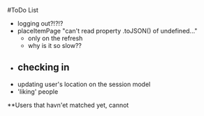#ToDo List
- logging out?!?!?
- placeItemPage "can't read property .toJSON() of undefined..."
  - only on the refresh
  - why is it so slow??
- checking in
  -
- updating user's location on the session model
- 'liking' people

<Link to={`posts/${post._id}`}></Link>


**Users that havn'et matched yet, cannot
